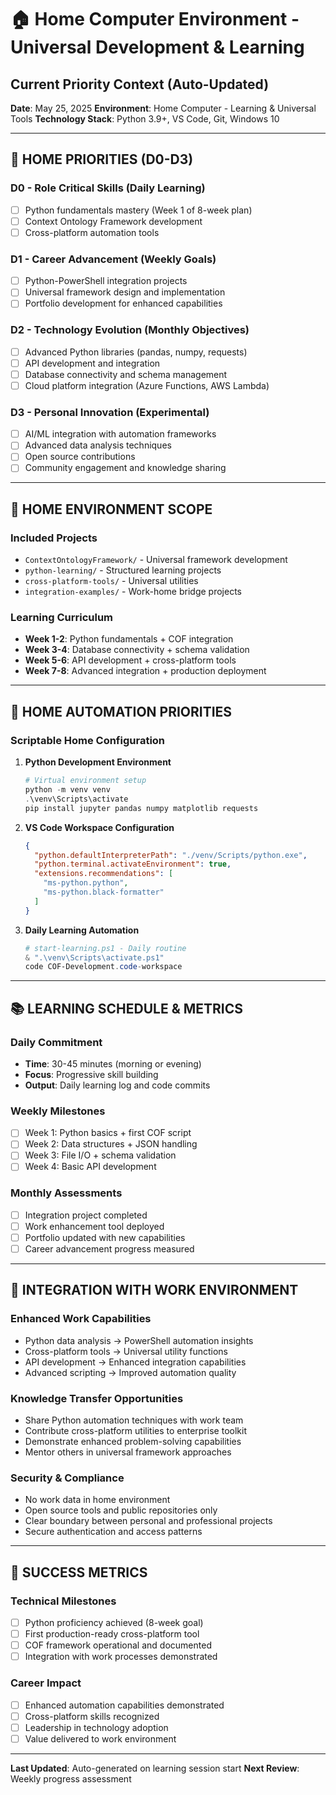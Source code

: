 # 🏠 Home Computer Environment - Universal Development & Learning

## Current Priority Context (Auto-Updated)
**Date**: May 25, 2025
**Environment**: Home Computer - Learning & Universal Tools
**Technology Stack**: Python 3.9+, VS Code, Git, Windows 10

---

## 🎯 HOME PRIORITIES (D0-D3)

### **D0 - Role Critical Skills** (Daily Learning)
- [ ] Python fundamentals mastery (Week 1 of 8-week plan)
- [ ] Context Ontology Framework development
- [ ] Cross-platform automation tools

### **D1 - Career Advancement** (Weekly Goals)
- [ ] Python-PowerShell integration projects
- [ ] Universal framework design and implementation
- [ ] Portfolio development for enhanced capabilities

### **D2 - Technology Evolution** (Monthly Objectives)
- [ ] Advanced Python libraries (pandas, numpy, requests)
- [ ] API development and integration
- [ ] Database connectivity and schema management
- [ ] Cloud platform integration (Azure Functions, AWS Lambda)

### **D3 - Personal Innovation** (Experimental)
- [ ] AI/ML integration with automation frameworks
- [ ] Advanced data analysis techniques
- [ ] Open source contributions
- [ ] Community engagement and knowledge sharing

---

## 📁 HOME ENVIRONMENT SCOPE

### **Included Projects**
- `ContextOntologyFramework/` - Universal framework development
- `python-learning/` - Structured learning projects
- `cross-platform-tools/` - Universal utilities
- `integration-examples/` - Work-home bridge projects

### **Learning Curriculum**
- **Week 1-2**: Python fundamentals + COF integration
- **Week 3-4**: Database connectivity + schema validation
- **Week 5-6**: API development + cross-platform tools
- **Week 7-8**: Advanced integration + production deployment

---

## 🔧 HOME AUTOMATION PRIORITIES

### **Scriptable Home Configuration**
1. **Python Development Environment**
   ```powershell
   # Virtual environment setup
   python -m venv venv
   .\venv\Scripts\activate
   pip install jupyter pandas numpy matplotlib requests
   ```

2. **VS Code Workspace Configuration**
   ```json
   {
     "python.defaultInterpreterPath": "./venv/Scripts/python.exe",
     "python.terminal.activateEnvironment": true,
     "extensions.recommendations": [
       "ms-python.python",
       "ms-python.black-formatter"
     ]
   }
   ```

3. **Daily Learning Automation**
   ```powershell
   # start-learning.ps1 - Daily routine
   & ".\venv\Scripts\activate.ps1"
   code COF-Development.code-workspace
   ```

---

## 📚 LEARNING SCHEDULE & METRICS

### **Daily Commitment**
- **Time**: 30-45 minutes (morning or evening)
- **Focus**: Progressive skill building
- **Output**: Daily learning log and code commits

### **Weekly Milestones**
- [ ] Week 1: Python basics + first COF script
- [ ] Week 2: Data structures + JSON handling
- [ ] Week 3: File I/O + schema validation
- [ ] Week 4: Basic API development

### **Monthly Assessments**
- [ ] Integration project completed
- [ ] Work enhancement tool deployed
- [ ] Portfolio updated with new capabilities
- [ ] Career advancement progress measured

---

## 🔗 INTEGRATION WITH WORK ENVIRONMENT

### **Enhanced Work Capabilities**
- Python data analysis → PowerShell automation insights
- Cross-platform tools → Universal utility functions
- API development → Enhanced integration capabilities
- Advanced scripting → Improved automation quality

### **Knowledge Transfer Opportunities**
- Share Python automation techniques with work team
- Contribute cross-platform utilities to enterprise toolkit
- Demonstrate enhanced problem-solving capabilities
- Mentor others in universal framework approaches

### **Security & Compliance**
- No work data in home environment
- Open source tools and public repositories only
- Clear boundary between personal and professional projects
- Secure authentication and access patterns

---

## 🎯 SUCCESS METRICS

### **Technical Milestones**
- [ ] Python proficiency achieved (8-week goal)
- [ ] First production-ready cross-platform tool
- [ ] COF framework operational and documented
- [ ] Integration with work processes demonstrated

### **Career Impact**
- [ ] Enhanced automation capabilities demonstrated
- [ ] Cross-platform skills recognized
- [ ] Leadership in technology adoption
- [ ] Value delivered to work environment

---

**Last Updated**: Auto-generated on learning session start
**Next Review**: Weekly progress assessment
